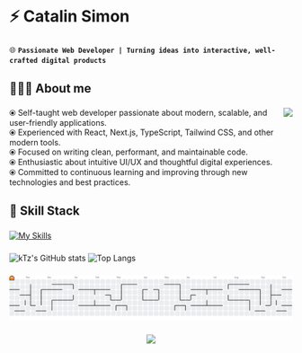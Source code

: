 <h1 align="left">⚡️ Catalin Simon</h1>

###

🌐 **`Passionate Web Developer | Turning ideas into interactive, well-crafted digital products`**

###

<h2 align="left">👨🏻‍💻 About me</h2>

###

<img align="right" height="180" src="https://media4.giphy.com/media/v1.Y2lkPTc5MGI3NjExMmd4djFqZHhrdzh3enJ2b2dweHZ6N2wzYXF5bGQybjdnam1xOW1sbiZlcD12MV9pbnRlcm5hbF9naWZfYnlfaWQmY3Q9Zw/S9P6EzVR5a5jR2ARgX/giphy.gif"  />

###

⦿ Self-taught web developer passionate about modern, scalable, and user-friendly applications.<br>
⦿ Experienced with React, Next.js, TypeScript, Tailwind CSS, and other modern tools.<br>
⦿ Focused on writing clean, performant, and maintainable code.<br>
⦿ Enthusiastic about intuitive UI/UX and thoughtful digital experiences.<br>
⦿ Committed to continuous learning and improving through new technologies and best practices.

###

<h2 align="left">🧰 Skill Stack</h2>

###

[![My Skills](https://skillicons.dev/icons?i=html,css,sass,js,react,nextjs,ts,tailwind,redux,vite,vercel,threejs,vscode,npm,git,github,nodejs,express,mongodb,arduino)](https://skillicons.dev)

###

![kTz's GitHub stats](https://github-readme-stats-hazel-alpha-12.vercel.app/api?username=kTz1&show_icons=true&theme=gruvbox)
![Top Langs](https://github-readme-stats-hazel-alpha-12.vercel.app/api/top-langs/?username=kTz1&layout=compact&theme=gruvbox)

###

<picture>
  <source media="(prefers-color-scheme: dark)" srcset="https://raw.githubusercontent.com/kTz1/kTz1/output/pacman-contribution-graph-dark.svg">
  <source media="(prefers-color-scheme: light)" srcset="https://raw.githubusercontent.com/kTz1/kTz1/output/pacman-contribution-graph.svg">
  <img alt="pacman contribution graph" src="https://raw.githubusercontent.com/kTz1/kTz1/output/pacman-contribution-graph.svg">
</picture>

###

<div align="center">
  <img src="https://visitor-badge.laobi.icu/badge?page_id=kTz1.kTz1&"  />
</div>
